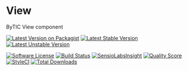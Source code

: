 # View
ByTIC View component

[![Latest Version on Packagist](https://img.shields.io/packagist/v/bytic/view.svg?style=flat-square)](https://packagist.org/packages/bytic/view)
[![Latest Stable Version](https://poser.pugx.org/bytic/view/v/stable)](https://packagist.org/packages/bytic/view)
[![Latest Unstable Version](https://poser.pugx.org/bytic/view/v/unstable)](https://packagist.org/packages/bytic/view)

[![Software License](https://img.shields.io/badge/license-MIT-brightgreen.svg?style=flat-square)](LICENSE)
[![Build Status](https://img.shields.io/travis/ByTIC/view/master.svg?style=flat-square)](https://travis-ci.org/ByTIC/framework)
[![SensioLabsInsight](https://insight.sensiolabs.com/projects/92329f47-7940-4b14-91e9-45330b887bdd/mini.png)](https://insight.sensiolabs.com/projects/92329f47-7940-4b14-91e9-45330b887bdd)
[![Quality Score](https://img.shields.io/scrutinizer/g/bytic/view.svg?style=flat-square)](https://scrutinizer-ci.com/g/bytic/view)
[![StyleCI](https://styleci.io/repos/118474281/shield?branch=master)](https://styleci.io/repos/118474281)
[![Total Downloads](https://img.shields.io/packagist/dt/bytic/view.svg?style=flat-square)](https://packagist.org/packages/bytic/view)
